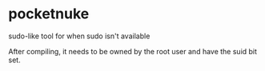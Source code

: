 # pocketnuke
sudo-like tool for when sudo isn't available

After compiling, it needs to be owned by the root user and have the suid bit set.

